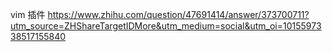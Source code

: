 vim 插件 https://www.zhihu.com/question/47691414/answer/373700711?utm_source=ZHShareTargetIDMore&utm_medium=social&utm_oi=1015597338517155840 
